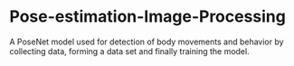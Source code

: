 # Pose-estimation-Image-Processing
A PoseNet model used for detection of body movements and behavior by collecting data, forming a data set and finally training the model.
